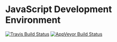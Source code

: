 # JavaScript Development Environment

[![Travis Build Status](https://api.travis-ci.org/alexandrevribeiro/js-dev-env.svg?branch=master)](https://travis-ci.org/alexandrevribeiro/js-dev-env)
[![AppVeyor Build Status](https://ci.appveyor.com/api/projects/status/github/alexandrevribeiro/js-dev-env?svg=true)](https://ci.appveyor.com/project/alexandrevribeiro/js-dev-env)